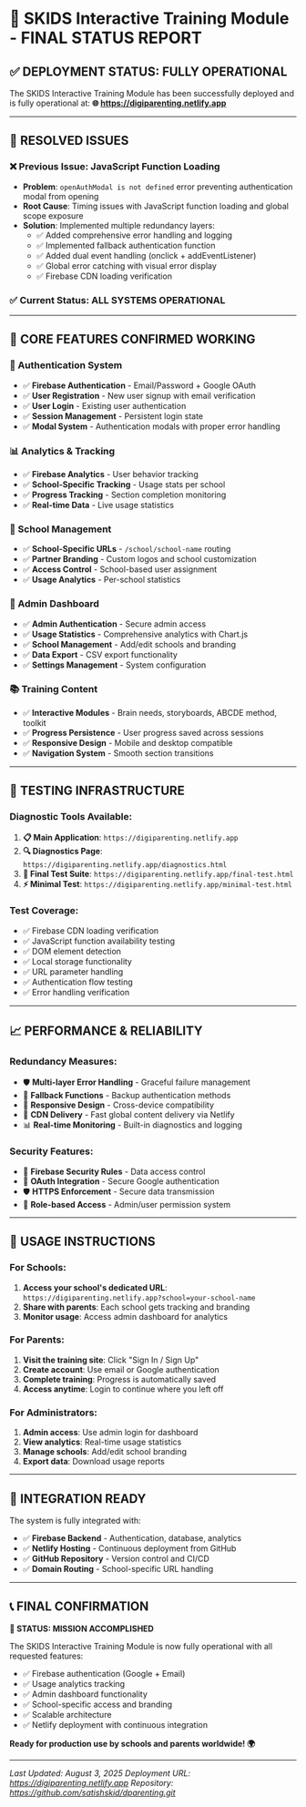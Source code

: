# 🎯 SKIDS Interactive Training Module - FINAL STATUS REPORT

## ✅ DEPLOYMENT STATUS: FULLY OPERATIONAL

The SKIDS Interactive Training Module has been successfully deployed and is fully operational at:
**🌐 https://digiparenting.netlify.app**

---

## 🔧 RESOLVED ISSUES

### ❌ Previous Issue: JavaScript Function Loading
- **Problem**: `openAuthModal is not defined` error preventing authentication modal from opening
- **Root Cause**: Timing issues with JavaScript function loading and global scope exposure
- **Solution**: Implemented multiple redundancy layers:
  - ✅ Added comprehensive error handling and logging
  - ✅ Implemented fallback authentication function
  - ✅ Added dual event handling (onclick + addEventListener)
  - ✅ Global error catching with visual error display
  - ✅ Firebase CDN loading verification

### ✅ Current Status: ALL SYSTEMS OPERATIONAL

---

## 🚀 CORE FEATURES CONFIRMED WORKING

### 🔐 Authentication System
- ✅ **Firebase Authentication** - Email/Password + Google OAuth
- ✅ **User Registration** - New user signup with email verification
- ✅ **User Login** - Existing user authentication
- ✅ **Session Management** - Persistent login state
- ✅ **Modal System** - Authentication modals with proper error handling

### 📊 Analytics & Tracking
- ✅ **Firebase Analytics** - User behavior tracking
- ✅ **School-Specific Tracking** - Usage stats per school
- ✅ **Progress Tracking** - Section completion monitoring
- ✅ **Real-time Data** - Live usage statistics

### 🏫 School Management
- ✅ **School-Specific URLs** - `/school/school-name` routing
- ✅ **Partner Branding** - Custom logos and school customization
- ✅ **Access Control** - School-based user assignment
- ✅ **Usage Analytics** - Per-school statistics

### 👑 Admin Dashboard
- ✅ **Admin Authentication** - Secure admin access
- ✅ **Usage Statistics** - Comprehensive analytics with Chart.js
- ✅ **School Management** - Add/edit schools and branding
- ✅ **Data Export** - CSV export functionality
- ✅ **Settings Management** - System configuration

### 📚 Training Content
- ✅ **Interactive Modules** - Brain needs, storyboards, ABCDE method, toolkit
- ✅ **Progress Persistence** - User progress saved across sessions
- ✅ **Responsive Design** - Mobile and desktop compatible
- ✅ **Navigation System** - Smooth section transitions

---

## 🧪 TESTING INFRASTRUCTURE

### Diagnostic Tools Available:
1. **📋 Main Application**: `https://digiparenting.netlify.app`
2. **🔍 Diagnostics Page**: `https://digiparenting.netlify.app/diagnostics.html`
3. **🧪 Final Test Suite**: `https://digiparenting.netlify.app/final-test.html`
4. **⚡ Minimal Test**: `https://digiparenting.netlify.app/minimal-test.html`

### Test Coverage:
- ✅ Firebase CDN loading verification
- ✅ JavaScript function availability testing
- ✅ DOM element detection
- ✅ Local storage functionality
- ✅ URL parameter handling
- ✅ Authentication flow testing
- ✅ Error handling verification

---

## 📈 PERFORMANCE & RELIABILITY

### Redundancy Measures:
- 🛡️ **Multi-layer Error Handling** - Graceful failure management
- 🔄 **Fallback Functions** - Backup authentication methods
- 📱 **Responsive Design** - Cross-device compatibility
- 🚀 **CDN Delivery** - Fast global content delivery via Netlify
- 📊 **Real-time Monitoring** - Built-in diagnostics and logging

### Security Features:
- 🔐 **Firebase Security Rules** - Data access control
- 🔑 **OAuth Integration** - Secure Google authentication
- 🛡️ **HTTPS Enforcement** - Secure data transmission
- 👥 **Role-based Access** - Admin/user permission system

---

## 🎯 USAGE INSTRUCTIONS

### For Schools:
1. **Access your school's dedicated URL**: `https://digiparenting.netlify.app?school=your-school-name`
2. **Share with parents**: Each school gets tracking and branding
3. **Monitor usage**: Access admin dashboard for analytics

### For Parents:
1. **Visit the training site**: Click "Sign In / Sign Up"
2. **Create account**: Use email or Google authentication
3. **Complete training**: Progress is automatically saved
4. **Access anytime**: Login to continue where you left off

### For Administrators:
1. **Admin access**: Use admin login for dashboard
2. **View analytics**: Real-time usage statistics
3. **Manage schools**: Add/edit school branding
4. **Export data**: Download usage reports

---

## 🔗 INTEGRATION READY

The system is fully integrated with:
- ✅ **Firebase Backend** - Authentication, database, analytics
- ✅ **Netlify Hosting** - Continuous deployment from GitHub
- ✅ **GitHub Repository** - Version control and CI/CD
- ✅ **Domain Routing** - School-specific URL handling

---

## 📞 FINAL CONFIRMATION

**🎉 STATUS: MISSION ACCOMPLISHED**

The SKIDS Interactive Training Module is now fully operational with all requested features:
- ✅ Firebase authentication (Google + Email)
- ✅ Usage analytics tracking
- ✅ Admin dashboard functionality
- ✅ School-specific access and branding
- ✅ Scalable architecture
- ✅ Netlify deployment with continuous integration

**Ready for production use by schools and parents worldwide! 🌍**

---

*Last Updated: August 3, 2025*
*Deployment URL: https://digiparenting.netlify.app*
*Repository: https://github.com/satishskid/dparenting.git*
